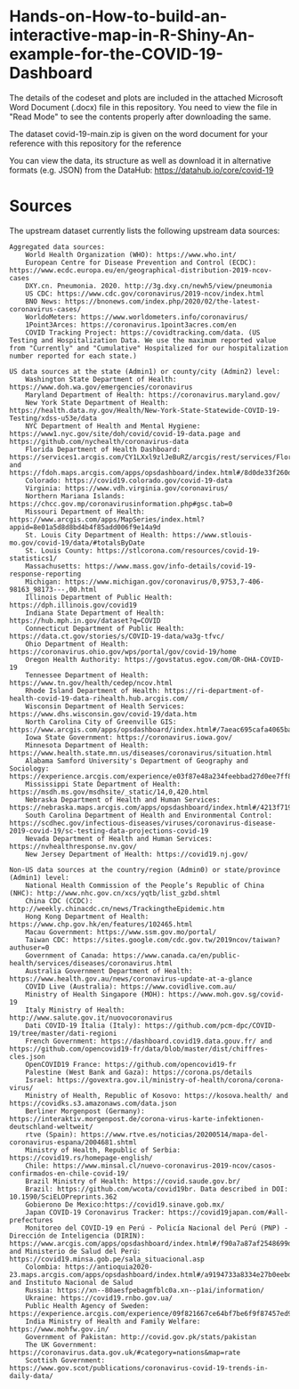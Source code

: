 # Hands-on-How-to-build-an-interactive-map-in-R-Shiny-An-example-for-the-COVID-19-Dashboard

The details of the codeset and plots are included in the attached Microsoft Word Document (.docx) file in this repository. 
You need to view the file in "Read Mode" to see the contents properly after downloading the same.

The dataset covid-19-main.zip is given on the word document for your reference with this repository for the reference

You can view the data, its structure as well as download it in alternative formats (e.g. JSON) from the DataHub: https://datahub.io/core/covid-19

Sources
===========

The upstream dataset currently lists the following upstream data sources:

    Aggregated data sources:
        World Health Organization (WHO): https://www.who.int/
        European Centre for Disease Prevention and Control (ECDC): https://www.ecdc.europa.eu/en/geographical-distribution-2019-ncov-cases
        DXY.cn. Pneumonia. 2020. http://3g.dxy.cn/newh5/view/pneumonia
        US CDC: https://www.cdc.gov/coronavirus/2019-ncov/index.html
        BNO News: https://bnonews.com/index.php/2020/02/the-latest-coronavirus-cases/
        WorldoMeters: https://www.worldometers.info/coronavirus/
        1Point3Arces: https://coronavirus.1point3acres.com/en
        COVID Tracking Project: https://covidtracking.com/data. (US Testing and Hospitalization Data. We use the maximum reported value from "Currently" and "Cumulative" Hospitalized for our hospitalization number reported for each state.)

    US data sources at the state (Admin1) or county/city (Admin2) level:
        Washington State Department of Health: https://www.doh.wa.gov/emergencies/coronavirus
        Maryland Department of Health: https://coronavirus.maryland.gov/
        New York State Department of Health: https://health.data.ny.gov/Health/New-York-State-Statewide-COVID-19-Testing/xdss-u53e/data
        NYC Department of Health and Mental Hygiene: https://www1.nyc.gov/site/doh/covid/covid-19-data.page and https://github.com/nychealth/coronavirus-data
        Florida Department of Health Dashboard: https://services1.arcgis.com/CY1LXxl9zlJeBuRZ/arcgis/rest/services/Florida_COVID19_Cases/FeatureServer/0 and https://fdoh.maps.arcgis.com/apps/opsdashboard/index.html#/8d0de33f260d444c852a615dc7837c86
        Colorado: https://covid19.colorado.gov/covid-19-data
        Virginia: https://www.vdh.virginia.gov/coronavirus/
        Northern Mariana Islands: https://chcc.gov.mp/coronavirusinformation.php#gsc.tab=0
        Missouri Department of Health: https://www.arcgis.com/apps/MapSeries/index.html?appid=8e01a5d8d8bd4b4f85add006f9e14a9d
        St. Louis City Department of Health: https://www.stlouis-mo.gov/covid-19/data/#totalsByDate
        St. Louis County: https://stlcorona.com/resources/covid-19-statistics1/
        Massachusetts: https://www.mass.gov/info-details/covid-19-response-reporting
        Michigan: https://www.michigan.gov/coronavirus/0,9753,7-406-98163_98173---,00.html
        Illinois Department of Public Health: https://dph.illinois.gov/covid19
        Indiana State Department of Health: https://hub.mph.in.gov/dataset?q=COVID
        Connecticut Department of Public Health: https://data.ct.gov/stories/s/COVID-19-data/wa3g-tfvc/
        Ohio Department of Health: https://coronavirus.ohio.gov/wps/portal/gov/covid-19/home
        Oregon Health Authority: https://govstatus.egov.com/OR-OHA-COVID-19
        Tennessee Department of Health: https://www.tn.gov/health/cedep/ncov.html
        Rhode Island Department of Health: https://ri-department-of-health-covid-19-data-rihealth.hub.arcgis.com/
        Wisconsin Department of Health Services: https://www.dhs.wisconsin.gov/covid-19/data.htm
        North Carolina City of Greenville GIS: https://www.arcgis.com/apps/opsdashboard/index.html#/7aeac695cafa4065ba1505b1cfa72747
        Iowa State Government: https://coronavirus.iowa.gov/
        Minnesota Department of Health: https://www.health.state.mn.us/diseases/coronavirus/situation.html
        Alabama Samford University's Department of Geography and Sociology: https://experience.arcgis.com/experience/e03f87e48a234feebbad27d0ee7ff824
        Mississippi State Department of Health: https://msdh.ms.gov/msdhsite/_static/14,0,420.html
        Nebraska Department of Health and Human Services: https://nebraska.maps.arcgis.com/apps/opsdashboard/index.html#/4213f719a45647bc873ffb58783ffef3
        South Carolina Department of Health and Environmental Control: https://scdhec.gov/infectious-diseases/viruses/coronavirus-disease-2019-covid-19/sc-testing-data-projections-covid-19
        Nevada Department of Health and Human Services: https://nvhealthresponse.nv.gov/
        New Jersey Department of Health: https://covid19.nj.gov/

    Non-US data sources at the country/region (Admin0) or state/province (Admin1) level:
        National Health Commission of the People’s Republic of China (NHC): http://www.nhc.gov.cn/xcs/yqtb/list_gzbd.shtml
        China CDC (CCDC): http://weekly.chinacdc.cn/news/TrackingtheEpidemic.htm
        Hong Kong Department of Health: https://www.chp.gov.hk/en/features/102465.html
        Macau Government: https://www.ssm.gov.mo/portal/
        Taiwan CDC: https://sites.google.com/cdc.gov.tw/2019ncov/taiwan?authuser=0
        Government of Canada: https://www.canada.ca/en/public-health/services/diseases/coronavirus.html
        Australia Government Department of Health: https://www.health.gov.au/news/coronavirus-update-at-a-glance
        COVID Live (Australia): https://www.covidlive.com.au/
        Ministry of Health Singapore (MOH): https://www.moh.gov.sg/covid-19
        Italy Ministry of Health: http://www.salute.gov.it/nuovocoronavirus
        Dati COVID-19 Italia (Italy): https://github.com/pcm-dpc/COVID-19/tree/master/dati-regioni
        French Government: https://dashboard.covid19.data.gouv.fr/ and https://github.com/opencovid19-fr/data/blob/master/dist/chiffres-cles.json
        OpenCOVID19 France: https://github.com/opencovid19-fr
        Palestine (West Bank and Gaza): https://corona.ps/details
        Israel: https://govextra.gov.il/ministry-of-health/corona/corona-virus/
        Ministry of Health, Republic of Kosovo: https://kosova.health/ and https://covidks.s3.amazonaws.com/data.json
        Berliner Morgenpost (Germany): https://interaktiv.morgenpost.de/corona-virus-karte-infektionen-deutschland-weltweit/
        rtve (Spain): https://www.rtve.es/noticias/20200514/mapa-del-coronavirus-espana/2004681.shtml
        Ministry of Health, Republic of Serbia: https://covid19.rs/homepage-english/
        Chile: https://www.minsal.cl/nuevo-coronavirus-2019-ncov/casos-confirmados-en-chile-covid-19/
        Brazil Ministry of Health: https://covid.saude.gov.br/
        Brazil: https://github.com/wcota/covid19br. Data described in DOI: 10.1590/SciELOPreprints.362
        Gobierono De Mexico:https://covid19.sinave.gob.mx/
        Japan COVID-19 Coronavirus Tracker: https://covid19japan.com/#all-prefectures
        Monitoreo del COVID-19 en Perú - Policía Nacional del Perú (PNP) - Dirección de Inteligencia (DIRIN): https://www.arcgis.com/apps/opsdashboard/index.html#/f90a7a87af2548699d6e7bb72f5547c2 and Ministerio de Salud del Perú: https://covid19.minsa.gob.pe/sala_situacional.asp
        Colombia: https://antioquia2020-23.maps.arcgis.com/apps/opsdashboard/index.html#/a9194733a8334e27b0eebd7c8f67bd84 and Instituto Nacional de Salud
        Russia: https://xn--80aesfpebagmfblc0a.xn--p1ai/information/
        Ukraine: https://covid19.rnbo.gov.ua/
        Public Health Agency of Sweden: https://experience.arcgis.com/experience/09f821667ce64bf7be6f9f87457ed9aa
        India Ministry of Health and Family Welfare: https://www.mohfw.gov.in/
        Government of Pakistan: http://covid.gov.pk/stats/pakistan
        The UK Government: https://coronavirus.data.gov.uk/#category=nations&map=rate
        Scottish Government: https://www.gov.scot/publications/coronavirus-covid-19-trends-in-daily-data/

